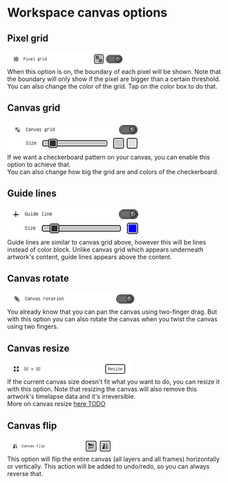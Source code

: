 # Workspace canvas options

## Pixel grid
![Pixel grid](images/pixel_grid.png)<br/>
When this option is on, the boundary of each pixel will be shown. Note that the boundary will only show if the pixel are bigger than a certain threshold.<br/>
You can also change the color of the grid. Tap on the color box to do that.

## Canvas grid
![Canvas grid](images/canvas_grid.png)<br/>
If we want a checkerboard pattern on your canvas, you can enable this option to achieve that.<br/>
You can also change how big the grid are and colors of the checkerboard.

## Guide lines
![Guide lines](images/guide_lines.png)<br/>
Guide lines are similar to canvas grid above, however this will be lines instead of color block. Unlike canvas grid which appears underneath artwork's content, guide lines appears above the content.

## Canvas rotate
![Canvas rotate](images/canvas_rotate.png)<br/>
You already know that you can pan the canvas using two-finger drag. But with this option you can also rotate the canvas when you twist the canvas using two fingers.

## Canvas resize
![Canvas resize](images/canvas_resize.png)<br/>
If the current canvas size doesn't fit what you want to do, you can resize it with this option. Note that resizing the canvas will also remove this artwork's timelapse data and it's irreversible.<br/>
More on canvas resize [here TODO]()

## Canvas flip
![Canvas flip](images/canvas_flip.png)<br/>
This option will flip the entire canvas (all layers and all frames) horizontally or vertically. This action will be added to undo/redo, so you can always reverse that.
